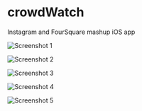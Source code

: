 crowdWatch
==========

Instagram and FourSquare mashup iOS app

![Screenshot 1](https://github.com/litso/crowdWatch/raw/master/screenshots/iphone1.PNG)

![Screenshot 2](https://github.com/litso/crowdWatch/raw/master/screenshots/iphone2.PNG)

![Screenshot 3](https://github.com/litso/crowdWatch/raw/master/screenshots/iphone3.PNG)

![Screenshot 4](https://github.com/litso/crowdWatch/raw/master/screenshots/iphone4.PNG)

![Screenshot 5](https://github.com/litso/crowdWatch/raw/master/screenshots/ipad1.png)
